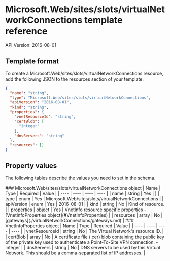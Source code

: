 # Microsoft.Web/sites/slots/virtualNetworkConnections template reference
API Version: 2016-08-01
## Template format

To create a Microsoft.Web/sites/slots/virtualNetworkConnections resource, add the following JSON to the resources section of your template.

```json
{
  "name": "string",
  "type": "Microsoft.Web/sites/slots/virtualNetworkConnections",
  "apiVersion": "2016-08-01",
  "kind": "string",
  "properties": {
    "vnetResourceId": "string",
    "certBlob": [
      "integer"
    ],
    "dnsServers": "string"
  },
  "resources": []
}
```
## Property values

The following tables describe the values you need to set in the schema.

<a id="Microsoft.Web/sites/slots/virtualNetworkConnections" />
### Microsoft.Web/sites/slots/virtualNetworkConnections object
|  Name | Type | Required | Value |
|  ---- | ---- | ---- | ---- |
|  name | string | Yes |  |
|  type | enum | Yes | Microsoft.Web/sites/slots/virtualNetworkConnections |
|  apiVersion | enum | Yes | 2016-08-01 |
|  kind | string | No | Kind of resource. |
|  properties | object | Yes | VnetInfo resource specific properties - [VnetInfoProperties object](#VnetInfoProperties) |
|  resources | array | No | [gateways](./virtualNetworkConnections/gateways.md) |


<a id="VnetInfoProperties" />
### VnetInfoProperties object
|  Name | Type | Required | Value |
|  ---- | ---- | ---- | ---- |
|  vnetResourceId | string | No | The Virtual Network's resource ID. |
|  certBlob | array | No | A certificate file (.cer) blob containing the public key of the private key used to authenticate a Point-To-Site VPN connection. - integer |
|  dnsServers | string | No | DNS servers to be used by this Virtual Network. This should be a comma-separated list of IP addresses. |

